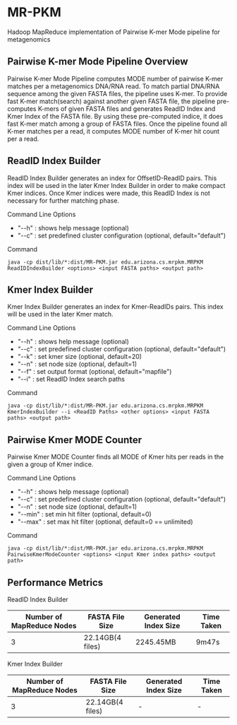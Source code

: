 MR-PKM
======

Hadoop MapReduce implementation of Pairwise K-mer Mode pipeline for metagenomics

Pairwise K-mer Mode Pipeline Overview
-------------------------------------

Pairwise K-mer Mode Pipeline computes MODE number of pairwise K-mer matches per a metagenomics DNA/RNA read. To match partial DNA/RNA sequence among the given FASTA files, the pipeline uses K-mer. To provide fast K-mer match(search) against another given FASTA file, the pipeline pre-computes K-mers of given FASTA files and generates ReadID Index and Kmer Index of the FASTA file. By using these pre-computed indice, it does fast K-mer match among a group of FASTA files. Once the pipeline found all K-mer matches per a read, it computes MODE number of K-mer hit count per a read.

ReadID Index Builder
--------------------

ReadID Index Builder generates an index for OffsetID-ReadID pairs. This index will be used in the later Kmer Index Builder in order to make compact Kmer indices. Once Kmer indices were made, this ReadID Index is not necessary for further matching phase.

Command Line Options
- "--h" : shows help message (optional)
- "--c" : set predefined cluster configuration (optional, default="default")

Command
```
java -cp dist/lib/*:dist/MR-PKM.jar edu.arizona.cs.mrpkm.MRPKM ReadIDIndexBuilder <options> <input FASTA paths> <output path>
```

Kmer Index Builder
------------------

Kmer Index Builder generates an index for Kmer-ReadIDs pairs. This index will be used in the later Kmer match.

Command Line Options
- "--h" : shows help message (optional)
- "--c" : set predefined cluster configuration (optional, default="default")
- "--k" : set kmer size (optional, default=20)
- "--n" : set node size (optional, default=1)
- "--f" : set output format (optional, default="mapfile")
- "--i" : set ReadID Index search paths

Command
```
java -cp dist/lib/*:dist/MR-PKM.jar edu.arizona.cs.mrpkm.MRPKM KmerIndexBuilder --i <ReadID Paths> <other options> <input FASTA paths> <output path>
```

Pairwise Kmer MODE Counter
--------------------------

Pairwise Kmer MODE Counter finds all MODE of Kmer hits per reads in the given a group of Kmer indice.

Command Line Options
- "--h" : shows help message (optional)
- "--c" : set predefined cluster configuration (optional, default="default")
- "--n" : set node size (optional, default=1)
- "--min" : set min hit filter (optional, default=0)
- "--max" : set max hit filter (optional, default=0 == unlimited)

Command
```
java -cp dist/lib/*:dist/MR-PKM.jar edu.arizona.cs.mrpkm.MRPKM PairwiseKmerModeCounter <options> <input Kmer index paths> <output path>
```

Performance Metrics
-------------------

ReadID Index Builder

Number of MapReduce Nodes | FASTA File Size | Generated Index Size | Time Taken
--- | --- | --- | ---
3 | 22.14GB(4 files) | 2245.45MB | 9m47s


Kmer Index Builder

Number of MapReduce Nodes | FASTA File Size | Generated Index Size | Time Taken
--- | --- | --- | ---
3 | 22.14GB(4 files) | - | -
